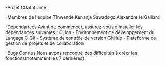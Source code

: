 -Projet CDataframe

-Membres de l'équipe
  Tinwende Kenanja Sawadogo
  Alexandre le Galliard

-Dépendances
  Avant de commencer, assurez-vous d'installer les dépendances suivantes :
    CLion - Environnement de développement du Langage C
    Git - Système de contrôle de version
    GitHub - Plateforme de gestion de projets et de collaboration

-Bugs Connus
  Nous avons rencontré des difficultés à créer les fonctions(notamment les 7 dernières)
